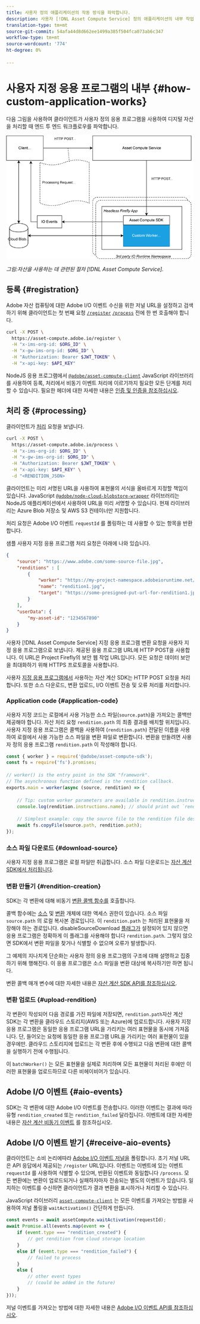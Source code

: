 ```yaml
---
title: 사용자 정의 애플리케이션의 작동 방식을 파악합니다.
description: 사용자 [!DNL Asset Compute Service] 정의 애플리케이션의 내부 작업을 통해 애플리케이션 작동 방식을 이해할 수 있습니다.
translation-type: tm+mt
source-git-commit: 54afa44d8d662ee1499a385f504fca073ab6c347
workflow-type: tm+mt
source-wordcount: '774'
ht-degree: 0%

---
```



# 사용자 지정 응용 프로그램의 내부 {#how-custom-application-works}

다음 그림을 사용하여 클라이언트가 사용자 정의 응용 프로그램을 사용하여 디지털 자산을 처리할 때 엔드 투 엔드 워크플로우를 파악합니다.

![맞춤형 애플리케이션 워크플로우](assets/customworker.png)

*그림:자산을 사용하는 데 관련된 절차 [!DNL Asset Compute Service].*

## 등록 {#registration}

Adobe 자산 컴퓨팅에 대한 Adobe I/O 이벤트 수신을 위한 저널 URL을 설정하고 검색하기 위해 클라이언트는 첫 번째 요청 [`/register`](api.md#register) [`/process`](api.md#process-request) 전에 한 번 호출해야 합니다.

```sh
curl -X POST \
  https://asset-compute.adobe.io/register \
  -H "x-ims-org-id: $ORG_ID" \
  -H "x-gw-ims-org-id: $ORG_ID" \
  -H "Authorization: Bearer $JWT_TOKEN" \
  -H "x-api-key: $API_KEY"
```

NodeJS 응용 프로그램에서 [`@adobe/asset-compute-client`](https://github.com/adobe/asset-compute-client#usage) JavaScript 라이브러리를 사용하여 등록, 처리에서 비동기 이벤트 처리에 이르기까지 필요한 모든 단계를 처리할 수 있습니다. 필요한 헤더에 대한 자세한 내용은 [인증 및 인증을 참조하십시오](api.md).

## 처리 중 {#processing}

클라이언트가 [처리](api.md#process-request) 요청을 보냅니다.

```sh
curl -X POST \
  https://asset-compute.adobe.io/process \
  -H "x-ims-org-id: $ORG_ID" \
  -H "x-gw-ims-org-id: $ORG_ID" \
  -H "Authorization: Bearer $JWT_TOKEN" \
  -H "x-api-key: $API_KEY" \
  -d "<RENDITION_JSON>
```

클라이언트는 미리 서명된 URL을 사용하여 표현물의 서식을 올바르게 지정할 책임이 있습니다. JavaScript [`@adobe/node-cloud-blobstore-wrapper`](https://github.com/adobe/node-cloud-blobstore-wrapper#presigned-urls) 라이브러리는 NodeJS 애플리케이션에서 사용하여 URL을 미리 서명할 수 있습니다. 현재 라이브러리는 Azure Blob 저장소 및 AWS S3 컨테이너만 지원합니다.

처리 요청은 Adobe I/O 이벤트 `requestId` 를 폴링하는 데 사용할 수 있는 항목을 반환합니다.

샘플 사용자 지정 응용 프로그램 처리 요청은 아래에 나와 있습니다.

```json
{
    "source": "https://www.adobe.com/some-source-file.jpg",
    "renditions" : [
        {
            "worker": "https://my-project-namespace.adobeioruntime.net/api/v1/web/my-namespace-version/my-worker",
            "name": "rendition1.jpg",
            "target": "https://some-presigned-put-url-for-rendition1.jpg",
        }
    ],
    "userData": {
        "my-asset-id": "1234567890"
    }
}
```

사용자 [!DNL Asset Compute Service] 지정 응용 프로그램 변환 요청을 사용자 지정 응용 프로그램으로 보냅니다. 제공된 응용 프로그램 URL에 HTTP POST을 사용합니다. 이 URL은 Project Firefly의 보안 웹 작업 URL입니다. 모든 요청은 데이터 보안을 최대화하기 위해 HTTPS 프로토콜을 사용합니다.

사용자 [지정 응용 프로그램에서](https://github.com/adobe/asset-compute-sdk#adobe-asset-compute-worker-sdk) 사용하는 자산 계산 SDK는 HTTP POST 요청을 처리합니다. 또한 소스 다운로드, 변환 업로드, I/O 이벤트 전송 및 오류 처리를 처리합니다.

<!-- TBD: Add the application diagram. -->

### Application code {#application-code}

사용자 지정 코드는 로컬에서 사용 가능한 소스 파일(`source.path`)을 가져오는 콜백만 제공해야 합니다. 자산 처리 요청 `rendition.path` 의 최종 결과를 배치할 위치입니다. 사용자 지정 응용 프로그램은 콜백을 사용하여 (`rendition.path`) 전달된 이름을 사용하여 로컬에서 사용 가능한 소스 파일을 변환 파일로 변환합니다. 변환을 만들려면 사용자 정의 응용 프로그램 `rendition.path` 이 작성해야 합니다.

```javascript
const { worker } = require('@adobe/asset-compute-sdk');
const fs = require('fs').promises;

// worker() is the entry point in the SDK "framework".
// The asynchronous function defined is the rendition callback.
exports.main = worker(async (source, rendition) => {

    // Tip: custom worker parameters are available in rendition.instructions.
    console.log(rendition.instructions.name); // should print out `rendition.jpg`.

    // Simplest example: copy the source file to the rendition file destination so as to transfer the asset as is without processing.
    await fs.copyFile(source.path, rendition.path);
});
```

### 소스 파일 다운로드 {#download-source}

사용자 지정 응용 프로그램은 로컬 파일만 취급합니다. 소스 파일 다운로드는 [자산 계산 SDK에서 처리됩니다](https://github.com/adobe/asset-compute-sdk#adobe-asset-compute-worker-sdk).

### 변환 만들기 {#rendition-creation}

SDK는 각 변환에 대해 비동기 [변환 콜백 함수를](https://github.com/adobe/asset-compute-sdk#rendition-callback-for-worker-required) 호출합니다.

콜백 함수에는 [소스](https://github.com/adobe/asset-compute-sdk#source) 및 [변환](https://github.com/adobe/asset-compute-sdk#rendition) 개체에 대한 액세스 권한이 있습니다. 소스 파일 `source.path` 의 로컬 복사본 경로입니다. 이 `rendition.path` 는 처리된 표현물을 저장해야 하는 경로입니다. disableSourceDownload [플래그가](https://github.com/adobe/asset-compute-sdk#worker-options-optional) 설정되어 있지 않으면 응용 프로그램은 정확하게 이 플래그를 사용해야 합니다 `rendition.path`. 그렇지 않으면 SDK에서 변환 파일을 찾거나 식별할 수 없으며 오류가 발생합니다.

그 예제의 지나치게 단순화는 사용자 정의 응용 프로그램의 구조에 대해 설명하고 집중하기 위해 행해진다. 이 응용 프로그램은 소스 파일을 변환 대상에 복사하기만 하면 됩니다.

변환 콜백 매개 변수에 대한 자세한 내용은 [자산 계산 SDK API를 참조하십시오](https://github.com/adobe/asset-compute-sdk#api-details).

### 변환 업로드 {#upload-rendition}

각 변환이 작성되어 다음 경로를 가진 파일에 저장되면, `rendition.path`자산 계산 SDK는 [](https://github.com/adobe/asset-compute-sdk#adobe-asset-compute-worker-sdk) 각 변환을 클라우드 스토리지(AWS 또는 Azure)에 업로드합니다. 사용자 지정 응용 프로그램은 동일한 응용 프로그램 URL을 가리키는 여러 표현물을 동시에 가져옵니다. 단, 들어오는 요청에 동일한 응용 프로그램 URL을 가리키는 여러 표현물이 있을 경우에만. 클라우드 스토리지에 업로드는 각 변환 후에 수행되고 다음 변환에 대한 콜백을 실행하기 전에 수행됩니다.

이 `batchWorker()` 는 모든 표현물을 실제로 처리하며 모든 표현물이 처리된 후에만 이러한 표현물을 업로드하므로 다른 비헤이비어가 있습니다.

## Adobe I/O 이벤트 {#aio-events}

SDK는 각 변환에 대한 Adobe I/O 이벤트를 전송합니다. 이러한 이벤트는 결과에 따라 유형 `rendition_created` 또는 `rendition_failed` 달라집니다. 이벤트에 대한 자세한 내용은 [자산 계산 비동기 이벤트](api.md#asynchronous-events) 를 참조하십시오.

## Adobe I/O 이벤트 받기 {#receive-aio-events}

클라이언트는 소비 논리에따라 [Adobe I/O 이벤트 저널을](https://www.adobe.io/apis/experienceplatform/events/ioeventsapi.html#/Journaling) 폴링합니다. 초기 저널 URL은 API 응답에서 제공되는 `/register` URL입니다. 이벤트는 이벤트에 있는 이벤트 `requestId` 를 사용하여 식별할 수 있으며, 반환된 이벤트와 동일합니다 `/process`. 모든 변환에는 변환이 업로드되거나 실패하자마자 전송되는 별도의 이벤트가 있습니다. 일치하는 이벤트를 수신하면 클라이언트가 결과 변환을 표시하거나 처리할 수 있습니다.

JavaScript 라이브러리 [`asset-compute-client`](https://github.com/adobe/asset-compute-client#usage) 는 모든 이벤트를 가져오는 방법을 사용하여 저널 폴링을 `waitActivation()` 간단하게 만듭니다.

```javascript
const events = await assetCompute.waitActivation(requestId);
await Promise.all(events.map(event => {
    if (event.type === "rendition_created") {
        // get rendition from cloud storage location
    }
    else if (event.type === "rendition_failed") {
        // failed to process
    }
    else {
        // other event types
        // (could be added in the future)
    }
}));
```

저널 이벤트를 가져오는 방법에 대한 자세한 내용은 [Adobe I/O 이벤트 API를 참조하십시오](https://www.adobe.io/apis/experienceplatform/events/ioeventsapi.html#!adobedocs/adobeio-events/master/events-api-reference.yaml).

<!-- TBD:
* Illustration of the controls/data flow.
* Basic overview, in text and not code, of how an application works.
-->
